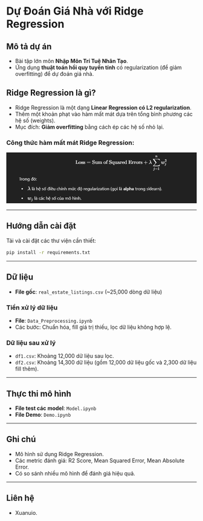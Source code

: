 # Dự Đoán Giá Nhà với Ridge Regression

## Mô tả dự án
- Bài tập lớn môn **Nhập Môn Trí Tuệ Nhân Tạo**.
- Ứng dụng **thuật toán hồi quy tuyến tính** có regularization (để giảm overfitting) để dự đoán giá nhà.

## Ridge Regression là gì?
- Ridge Regression là một dạng **Linear Regression có L2 regularization**.
- Thêm một khoản phạt vào hàm mất mát dựa trên tổng bình phương các hệ số (weights).
- Mục đích: **Giảm overfitting** bằng cách ép các hệ số nhỏ lại.

### Công thức hàm mất mát Ridge Regression:

![alt text](image-1.png)

---

## Hướng dẫn cài đặt
Tải và cài đặt các thư viện cần thiết:

```bash
pip install -r requirements.txt
```

---

## Dữ liệu
- **File gốc**: `real_estate_listings.csv` (~25,000 dòng dữ liệu)

### Tiền xử lý dữ liệu
- **File**: `Data_Preprocessing.ipynb`
- Các bước: Chuẩn hóa, fill giá trị thiếu, lọc dữ liệu không hợp lệ.

### Dữ liệu sau xử lý
- `df1.csv`: Khoảng 12,000 dữ liệu sau lọc.
- `df2.csv`: Khoảng 14,300 dữ liệu (gồm 12,000 dữ liệu gốc và 2,300 dữ liệu fill thêm).

---

## Thực thi mô hình
- **File test các model**: `Model.ipynb`
- **File Demo**: `Demo.ipynb`

---

## Ghi chú
- Mô hình sử dụng Ridge Regression.
- Các metric đánh giá: R2 Score, Mean Squared Error, Mean Absolute Error.
- Có so sánh nhiều mô hình để đánh giá hiệu quả.

---

## Liên hệ
- Xuanuio.
